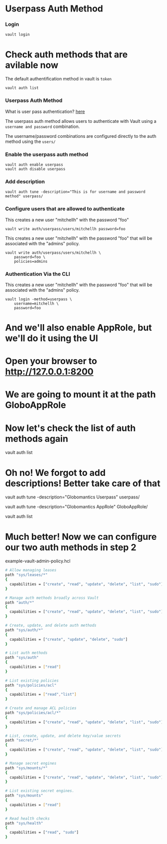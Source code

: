 # Userpass Auth Method

### Login
```
vault login 
```
# Check auth methods that are avilable now
The default authentification method in vault is `token`
```
vault auth list
```

### Userpass Auth Method

What is user pass authentication? [here](https://www.vaultproject.io/docs/auth/userpass)

The userpass auth method allows users to authenticate with Vault using a `username and password` combination.

The username/password combinations are configured directly to the auth method using the `users/`

### Enable the userpass auth method
```
vault auth enable userpass
vault auth disable userpass
```
### Add description
```
vault auth tune -description="This is for username and password method" userpass/
```

### Configure  users that are allowed to authenticate

This creates a new user "mitchellh" with the password "foo"
```
vault write auth/userpass/users/mitchellh password=foo 
```

This creates a new user "mitchellh" with the password "foo" that will be associated with the "admins" policy.
```
vault write auth/userpass/users/mitchellh \
    password=foo \
    policies=admins
```

### Authentication Via the CLI
This creates a new user "mitchellh" with the password "foo" that will be associated with the "admins" policy.

```
vault login -method=userpass \
    username=mitchellh \
    password=foo
```





# And we'll also enable AppRole, but we'll do it using the UI
# Open your browser to http://127.0.0.1:8200
# We are going to mount it at the path GloboAppRole

# Now let's check the list of auth methods again
vault auth list

# Oh no! We forgot to add descriptions! Better take care of that
vault auth tune -description="Globomantics Userpass" userpass/

vault auth tune -description="Globomantics AppRole" GloboAppRole/

vault auth list

# Much better! Now we can configure our two auth methods in step 2



example-vault-admin-policy.hcl
```sh
# Allow managing leases
path "sys/leases/*"
{
  capabilities = ["create", "read", "update", "delete", "list", "sudo"]
}

# Manage auth methods broadly across Vault
path "auth/*"
{
  capabilities = ["create", "read", "update", "delete", "list", "sudo"]
}

# Create, update, and delete auth methods
path "sys/auth/*"
{
  capabilities = ["create", "update", "delete", "sudo"]
}

# List auth methods
path "sys/auth"
{
  capabilities = ["read"]
}

# List existing policies
path "sys/policies/acl"
{
  capabilities = ["read","list"]
}

# Create and manage ACL policies
path "sys/policies/acl/*"
{
  capabilities = ["create", "read", "update", "delete", "list", "sudo"]
}

# List, create, update, and delete key/value secrets
path "secret/*"
{
  capabilities = ["create", "read", "update", "delete", "list", "sudo"]
}

# Manage secret engines
path "sys/mounts/*"
{
  capabilities = ["create", "read", "update", "delete", "list", "sudo"]
}

# List existing secret engines.
path "sys/mounts"
{
  capabilities = ["read"]
}

# Read health checks
path "sys/health"
{
  capabilities = ["read", "sudo"]
}
```


